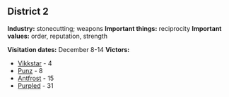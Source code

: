 ## District 2

**Industry:** stonecutting; weapons
**Important things:** reciprocity
**Important values:** order, reputation, strength

**Visitation dates:** December 8-14
**Victors:**
- [Vikkstar](../../Characters/floor0/Vikkstar.md) - 4
- [Punz](../../Characters/floor0/Punz.md) - 8
- [Antfrost](../../Characters/floor1/Antfrost.md) - 15
- [Purpled](../../Characters/floor3/Purpled.md) - 31